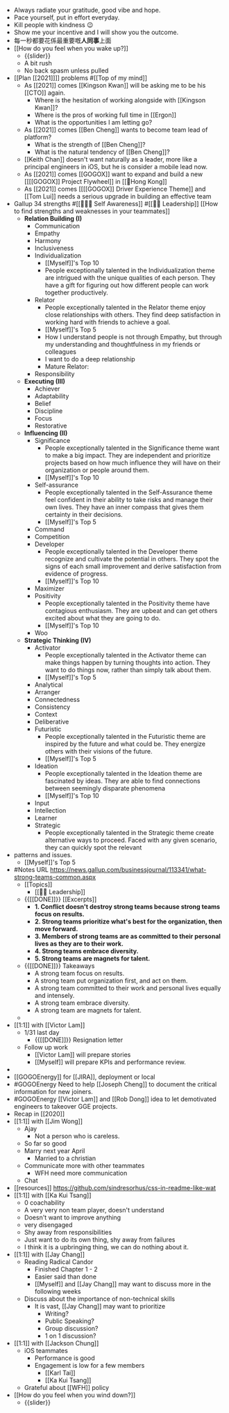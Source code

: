 - Always radiate your gratitude, good vibe and hope.
- Pace yourself, put in effort everyday.
- Kill people with kindness 😉
- Show me your incentive and I will show you the outcome.
- 每一秒都要花係最重要嘅**人同事**上面
- [[How do you feel when you wake up?]]
    - {{slider}}
    - A bit rush
    - No back spasm unless pulled
- [[Plan [[2021]]]] problems #[[Top of my mind]]
    - As [[2021]] comes [[Kingson Kwan]] will be asking me to be his [[CTO]] again.
        - Where is the hesitation of working alongside with [[Kingson Kwan]]?
        - Where is the pros of working full time in [[Ergon]]
        - What is the opportunities I am letting go?
    - As [[2021]] comes [[Ben Cheng]] wants to become team lead of platform?
        - What is the strength of [[Ben Cheng]]?
        - What is the natural tendency of [[Ben Cheng]]?
    - [[Keith Chan]] doesn't want naturally as a leader, more like a principal engineers in iOS, but he is consider a mobile lead now.
    - As [[2021]] comes [[GOGOX]] want to expand and build a new [[[[GOGOX]] Project Flywheel]] in [[🏴Hong Kong]]
    - As [[2021]] comes [[[[GOGOX]] Driver Experience Theme]] and [[Tom Lui]] needs a serious upgrade in building an effective team
- Gallup 34 strengths #[[🧘🏻‍♂️ Self Awareness]] #[[☝🏻 Leadership]] [[How to find strengths and weaknesses in your teammates]]
    - **Relation Building (I)**
        - Communication
        - Empathy
        - Harmony
        - Inclusiveness
        - Individualization 
            - [[Myself]]'s Top 10
            - People exceptionally talented in the Individualization theme are intrigued with the unique qualities of each person. They have a gift for figuring out how different people can work together productively.
        - Relator
            - People exceptionally talented in the Relator theme enjoy close relationships with others. They find deep satisfaction in working hard with friends to achieve a goal.
            - [[Myself]]'s Top 5
            - How I understand people is not through Empathy, but through my understanding and thoughtfulness in my friends or colleagues
            - I want to do a deep relationship
            - Mature Relator: 
        - Responsibility
    - **Executing (III)**
        - Achiever
        - Adaptability
        - Belief
        - Discipline
        - Focus
        - Restorative
    - **Influencing (II)**
        - Significance
            - People exceptionally talented in the Significance theme want to make a big impact. They are independent and prioritize projects based on how much influence they will have on their organization or people around them.
            - [[Myself]]'s Top 10
        - Self-assurance
            - People exceptionally talented in the Self-Assurance theme feel confident in their ability to take risks and manage their own lives. They have an inner compass that gives them certainty in their decisions.
            - [[Myself]]'s Top 5
        - Command
        - Competition
        - Developer
            - People exceptionally talented in the Developer theme recognize and cultivate the potential in others. They spot the signs of each small improvement and derive satisfaction from evidence of progress.
            - [[Myself]]'s Top 10
        - Maximizer
        - Positivity
            - People exceptionally talented in the Positivity theme have contagious enthusiasm. They are upbeat and can get others excited about what they are going to do.
            - [[Myself]]'s Top 10
        - Woo
    - **Strategic Thinking (IV)**
        - Activator
            - People exceptionally talented in the Activator theme can make things happen by turning thoughts into action. They want to do things now, rather than simply talk about them.
            - [[Myself]]'s Top 5
        - Analytical
        - Arranger
        - Connectedness
        - Consistency
        - Context
        - Deliberative
        - Futuristic
            - People exceptionally talented in the Futuristic theme are inspired by the future and what could be. They energize others with their visions of the future.
            - [[Myself]]'s Top 5
        - Ideation
            - People exceptionally talented in the Ideation theme are fascinated by ideas. They are able to find connections between seemingly disparate phenomena
            - [[Myself]]'s Top 10
        - Input
        - Intellection
        - Learner
        - Strategic
            - People exceptionally talented in the Strategic theme create alternative ways to proceed. Faced with any given scenario, they can quickly spot the relevant 
- patterns and issues.
    - [[Myself]]'s Top 5
- #Notes URL https://news.gallup.com/businessjournal/113341/what-strong-teams-common.aspx 
    - [[Topics]]
        - [[☝🏻 Leadership]]
    - {{[[DONE]]}} [[Excerpts]]
        - **1. Conflict doesn't destroy strong teams because strong teams focus on results.**
        - **2. Strong teams prioritize what's best for the organization, then move forward.**
        - **3. Members of strong teams are as committed to their personal lives as they are to their work.**
        - **4. Strong teams embrace diversity.**
        - **5. Strong teams are magnets for talent.**
    - {{[[DONE]]}} Takeaways
        - A strong team focus on results.
        - A strong team put organization first, and act on them.
        - A strong team committed to their work and personal lives equally and intensely.
        - A strong team embrace diversity.
        - A strong team are magnets for talent.
    - 
- [[1:1]] with [[Victor Lam]]
    - 1/31 last day
        - {{[[DONE]]}} Resignation letter 
    - Follow up work
        - [[Victor Lam]] will prepare stories
        - [[Myself]] will prepare KPIs and performance review.
- 
- [[GOGOEnergy]] for [[JIRA]], deployment or local
- #GOGOEnergy Need to help [[Joseph Cheng]] to document the critical information for new joiners.
- #GOGOEnergy [[Victor Lam]] and [[Rob Dong]] idea to let demotivated engineers to takeover GGE projects.
- Recap in [[2020]]
- [[1:1]] with [[Jim Wong]]
    - Ajay
        - Not a person who is careless.
    - So far so good 
    - Marry next year April
        - Married to a christian
    - Communicate more with other teammates
        - WFH need more communication
    - Chat
- [[resources]] https://github.com/sindresorhus/css-in-readme-like-wat
- [[1:1]] with [[Ka Kui Tsang]]
    - 0 coachability
    - A very very non team player, doesn't understand  
    - Doesn't want to improve anything
    - very disengaged
    - Shy away from responsibilities
    - Just want to do its own thing, shy away from failures
    - I think it is a upbringing thing, we can do nothing about it.
- [[1:1]] with [[Jay Chang]]
    - Reading Radical Candor
        - Finished Chapter 1 - 2
        - Easier said than done
        - [[Myself]] and [[Jay Chang]] may want to discuss more in the following weeks
    - Discuss about the importance of non-technical skills
        - It is vast, [[Jay Chang]] may want to prioritize
            - Writing?
            - Public Speaking?
            - Group discussion?
            - 1 on 1 discussion?
- [[1:1]] with [[Jackson Chung]]
    - iOS teammates
        - Performance is good
        - Engagement is low for a few members
            - [[Karl Tai]]
            - [[Ka Kui Tsang]]
    - Grateful about [[WFH]] policy
- [[How do you feel when you wind down?]]
    - {{slider}}
